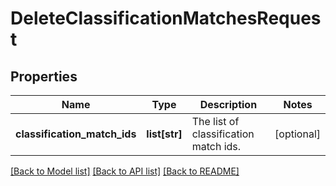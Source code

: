 # DeleteClassificationMatchesRequest

## Properties
Name | Type | Description | Notes
------------ | ------------- | ------------- | -------------
**classification_match_ids** | **list[str]** | The list of classification match ids. | [optional] 

[[Back to Model list]](../README.md#documentation-for-models) [[Back to API list]](../README.md#documentation-for-api-endpoints) [[Back to README]](../README.md)

